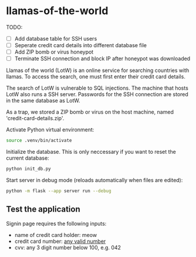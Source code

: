 # llamas-of-the-world

TODO:

- [ ] Add database table for SSH users
- [ ] Seperate credit card details into different database file
- [ ] Add ZIP bomb or virus honeypot
- [ ] Terminate SSH connection and block IP after honeypot was downloaded

Llamas of the world (LotW) is an online service for searching countries with llamas. To access the search, one must first enter their credit card details.

The search of LotW is vulnerable to SQL injections. The machine that hosts LotW also runs a SSH server. Passwords for the SSH connection are stored in the same database as LotW.

As a trap, we stored a ZIP bomb or virus on the host machine, named 'credit-card-details.zip'.

Activate Python virtual environment:
```bash
source .venv/bin/activate
```

Initialize the database. This is only neccessary if you want to reset the current database:
```bash
python init_db.py
```

Start server in debug mode (reloads automatically when files are edited):
```bash
python -m flask --app server run --debug
```

## Test the application

Signin page requires the following inputs:

- name of credit card holder: meow
- credit card number: [any valid number](https://stripe.com/docs/testing#cards)
- cvv: any 3 digit number below 100, e.g. 042